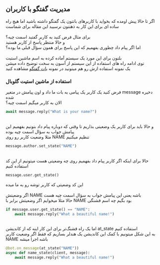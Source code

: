 ## مدیریت گفتگو با کاربران

اگر تا حالا پیش اومده که بخواید با کاربرهای باتتون یک گفتگو داشته باشید اما هیچ راه ساده ای برای این کار به ذهنتون نرسیید این مقاله برای شماست\
\
برای مثال فرض کنید به کاربر گفتید اسمت چیه؟\
و حالا منتظر پاسخ از کاربر هستید\
اما اگر پیام داد چطوری بفهمیم که این پاسخ برای همون سؤال قبلی ما بوده؟\
\
بلتون برای این مورد یک سیستم آماده کرده به اسم ماشین استیت\
توی ادامه راه های استفاده از این سیستم از آسون به سخت توضیح داده میشن\
یک نمونه استفاده ازش رو هم میتونید در نمونه [بات گفتگو](./../examples/conversation) مشاهده کنید

### استفاده از ماشین استیت گلوبال

فرض کنید یک کاربر یک پیامی به بات ما داد و اون پیامش در متغیر message دخیره شده\
الان به کاربر میگیم اسمت چیه؟

```python
await message.reply("What is your name?")
```

\
و حالا باید برای کاربر یک وضعیتی بذاریم تا وقتی که دوباره پیام داد بتونیم بفهمیم این پیامش جواب به سؤال اسمت چیه بوده\
مثلا وضعیت کاربر رو روی NAME تنظیم میکنیم

```python
message.author.set_state("NAME")
```

\
حالا برای اینکه اگر کاربر پیام داد بفهمیم روی چه وضعیتی هست میتونیم از این کد استفاده کنیم

```python
message.user.get_state()
```

این کد وضعیتی که کاربر توشه رو به ما میده\
\
اگر وضعیتش NAME باشه یعنی این پیامش جواب به سؤال اسمت چیه هست\
حالا مثلا میخوایم اگر وضعیتش برابر با NAME بود بگیم چه اسم قشنگی

```python
if message.user.get_state() == "NAME":
    await message.reply("What a beautiful name!")
```

\
اما یک راه قشنگ‌تر برای این کار اینه که از کاندیشن at_state استفاده کنیم\
به این شکل میتونیم با کمک این کاندیشن یک هندلر بسازیم که فقط اگر وضعیت کاربر NAME باشه اجرا میشه

```python
@bot.on_message(at_state("NAME"))
async def name_state(client, message):
    await message.reply("What a beautiful name!")
```
